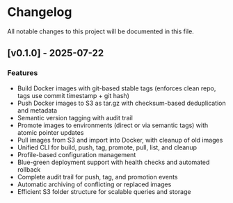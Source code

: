 # Changelog

All notable changes to this project will be documented in this file.

## [v0.1.0] - 2025-07-22

### Features
- Build Docker images with git-based stable tags (enforces clean repo, tags use commit timestamp + git hash)
- Push Docker images to S3 as tar.gz with checksum-based deduplication and metadata
- Semantic version tagging with audit trail
- Promote images to environments (direct or via semantic tags) with atomic pointer updates
- Pull images from S3 and import into Docker, with cleanup of old images
- Unified CLI for build, push, tag, promote, pull, list, and cleanup
- Profile-based configuration management
- Blue-green deployment support with health checks and automated rollback
- Complete audit trail for push, tag, and promotion events
- Automatic archiving of conflicting or replaced images
- Efficient S3 folder structure for scalable queries and storage 